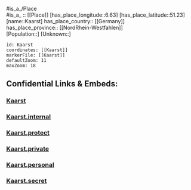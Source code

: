 ﻿---
location: [51.23,6.63] 
mapzoom: [7,12] 
mapmarker: city 
type: City
tags:
- geo/City


SpocWebEntityId: 31241
isDeleted: false
confidential: public

---
#is_a_/Place  
#is_a_ :: [[Place]] 
[has_place_longitude::6.63] 
[has_place_latitude::51.23] 
[name::Kaarst] 
has_place_country:: [[Germany]]  
has_place_province:: [[NordRhein-Westfahlen]]  
[Population::] 
[Unknown::] 


```leaflet
id: Kaarst
coordinates: [[Kaarst]] 
markerFile: [[Kaarst]] 
defaultZoom: 11 
maxZoom: 18
```


## Confidential Links & Embeds: 

### [Kaarst](/_public/Earth/Continent/Europe/Europe~Central/Germany/Germany~West/Nord_Rhein-Westfalen/counties~NW/Rhein-Kreis_Neuss/cities~Rhein-Kreis_Neuss/Kaarst.md) 

### [Kaarst.internal](/_internal/Earth/Continent/Europe/Europe~Central/Germany/Germany~West/Nord_Rhein-Westfalen/counties~NW/Rhein-Kreis_Neuss/cities~Rhein-Kreis_Neuss/Kaarst.internal.md) 

### [Kaarst.protect](/_protect/Earth/Continent/Europe/Europe~Central/Germany/Germany~West/Nord_Rhein-Westfalen/counties~NW/Rhein-Kreis_Neuss/cities~Rhein-Kreis_Neuss/Kaarst.protect.md) 

### [Kaarst.private](/_private/Earth/Continent/Europe/Europe~Central/Germany/Germany~West/Nord_Rhein-Westfalen/counties~NW/Rhein-Kreis_Neuss/cities~Rhein-Kreis_Neuss/Kaarst.private.md) 

### [Kaarst.personal](/_personal/Earth/Continent/Europe/Europe~Central/Germany/Germany~West/Nord_Rhein-Westfalen/counties~NW/Rhein-Kreis_Neuss/cities~Rhein-Kreis_Neuss/Kaarst.personal.md) 

### [Kaarst.secret](/_secret/Earth/Continent/Europe/Europe~Central/Germany/Germany~West/Nord_Rhein-Westfalen/counties~NW/Rhein-Kreis_Neuss/cities~Rhein-Kreis_Neuss/Kaarst.secret.md) 

